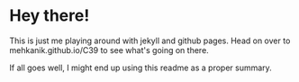 # Hey there!

This is just me playing around with jekyll and github pages. Head on over to mehkanik.github.io/C39 to see what's going on there. 

If all goes well, I might end up using this readme as a proper summary.
